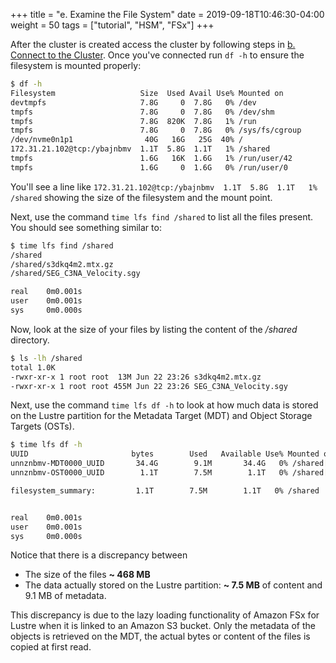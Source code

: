 +++
title = "e. Examine the File System"
date = 2019-09-18T10:46:30-04:00
weight = 50
tags = ["tutorial", "HSM", "FSx"]
+++

After the cluster is created access the cluster by following steps in [b. Connect to the Cluster](02-connect-cluster.html). Once you've connected run `df -h` to ensure the filesystem is mounted properly:

```bash
$ df -h
Filesystem                   Size  Used Avail Use% Mounted on
devtmpfs                     7.8G     0  7.8G   0% /dev
tmpfs                        7.8G     0  7.8G   0% /dev/shm
tmpfs                        7.8G  820K  7.8G   1% /run
tmpfs                        7.8G     0  7.8G   0% /sys/fs/cgroup
/dev/nvme0n1p1                40G   16G   25G  40% /
172.31.21.102@tcp:/ybajnbmv  1.1T  5.8G  1.1T   1% /shared
tmpfs                        1.6G   16K  1.6G   1% /run/user/42
tmpfs                        1.6G     0  1.6G   0% /run/user/0
```

You'll see a line like `172.31.21.102@tcp:/ybajnbmv  1.1T  5.8G  1.1T   1% /shared` showing the size of the filesystem and the mount point.

Next, use the command `time lfs find /shared` to list all the files present. You should see something similar to:

```bash
$ time lfs find /shared
/shared
/shared/s3dkq4m2.mtx.gz
/shared/SEG_C3NA_Velocity.sgy

real    0m0.001s
user    0m0.001s
sys     0m0.000s
```


Now, look at the size of your files by listing the content of the */shared* directory.

```bash
$ ls -lh /shared
total 1.0K
-rwxr-xr-x 1 root root  13M Jun 22 23:26 s3dkq4m2.mtx.gz
-rwxr-xr-x 1 root root 455M Jun 22 23:26 SEG_C3NA_Velocity.sgy
```

Next, use the command `time lfs df -h` to look at how much data is stored on the Lustre partition for the Metadata Target (MDT) and Object Storage Targets (OSTs).

```bash
$ time lfs df -h
UUID                       bytes        Used   Available Use% Mounted on
unnznbmv-MDT0000_UUID       34.4G        9.1M       34.4G   0% /shared[MDT:0]
unnznbmv-OST0000_UUID        1.1T        7.5M        1.1T   0% /shared[OST:0]

filesystem_summary:         1.1T        7.5M        1.1T   0% /shared


real    0m0.001s
user    0m0.001s
sys     0m0.000s
```

Notice that there is a discrepancy between

- The size of the files **~ 468 MB**
- The data actually stored on the Lustre partition: **~ 7.5 MB** of content and 9.1 MB of metadata.

This discrepancy is due to the lazy loading functionality of Amazon FSx for Lustre when it is linked to an Amazon S3 bucket. Only the metadata of the objects is retrieved on the MDT, the actual bytes or content of the files is copied at first read.
